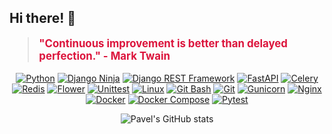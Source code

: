 ## Hi there! 👋

<p align="center">
    <blockquote style="color: crimson; font-size: larger;"><strong>"Continuous improvement is better than delayed perfection." - Mark Twain</strong></blockquote>
</p>

<p align="center">
    <a href="#"><img src="https://img.shields.io/badge/-Python-3776AB?style=flat-square&logo=Python" alt="Python"></a>
    <a href="#"><img src="https://img.shields.io/badge/-Django%20Ninja-000000?style=flat-square&logo=Django%20Ninja" alt="Django Ninja"></a>
    <a href="#"><img src="https://img.shields.io/badge/-Django%20REST%20Framework-092E20?style=flat-square&logo=Django" alt="Django REST Framework"></a>
    <a href="#"><img src="https://img.shields.io/badge/-FastAPI-009688?style=flat-square&logo=FastAPI" alt="FastAPI"></a>
    <a href="#"><img src="https://img.shields.io/badge/-Celery-3B403B?style=flat-square&logo=Celery" alt="Celery"></a>
    <a href="#"><img src="https://img.shields.io/badge/-Redis-DC382D?style=flat-square&logo=Redis" alt="Redis"></a>
    <a href="#"><img src="https://img.shields.io/badge/-Flower-FF0000?style=flat-square&logo=Flower" alt="Flower"></a>
    <a href="#"><img src="https://img.shields.io/badge/-Unittest-0175C2?style=flat-square" alt="Unittest"></a>
    <a href="#"><img src="https://img.shields.io/badge/-Linux-FCC624?style=flat-square&logo=Linux" alt="Linux"></a>
    <a href="#"><img src="https://img.shields.io/badge/-Git%20Bash-000000?style=flat-square&logo=Git" alt="Git Bash"></a>
    <a href="#"><img src="https://img.shields.io/badge/-Git-F05032?style=flat-square&logo=Git" alt="Git"></a>
    <a href="#"><img src="https://img.shields.io/badge/-Gunicorn-000000?style=flat-square&logo=Gunicorn" alt="Gunicorn"></a>
    <a href="#"><img src="https://img.shields.io/badge/-Nginx-269539?style=flat-square&logo=Nginx" alt="Nginx"></a>
    <a href="#"><img src="https://img.shields.io/badge/-Docker-2496ED?style=flat-square&logo=Docker" alt="Docker"></a>
    <a href="#"><img src="https://img.shields.io/badge/-Docker%20Compose-2496ED?style=flat-square&logo=Docker%20Compose" alt="Docker Compose"></a>
    <a href="#"><img src="https://img.shields.io/badge/-Pytest-1E40AF?style=flat-square&logo=Pytest" alt="Pytest"></a>
</p>

<p align="center">
    <img src="https://github-readme-stats.vercel.app/api?username=d1g-1t&show_icons=true&theme=transparent" alt="Pavel's GitHub stats">
</p>
